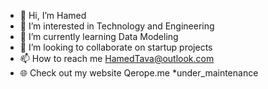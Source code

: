 
- 👋 Hi, I’m Hamed
- 👀 I’m interested in Technology and Engineering
- 🌱 I’m currently learning Data Modeling
- 💞️ I’m looking to collaborate on startup projects
- 📫 How to reach me HamedTava@outlook.com
- 🌐 Check out my website Qerope.me *under_maintenance

<!---
Qerope/Qerope is a ✨ special ✨ repository because its `README.md` (this file) appears on your GitHub profile.
You can click the Preview link to take a look at your changes.
--->
